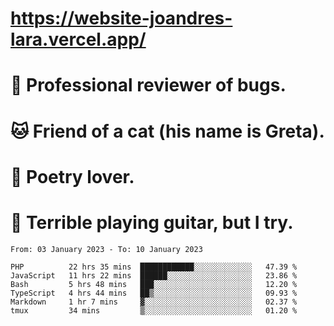 # https://website-joandres-lara.vercel.app/
# 🐛 Professional reviewer of bugs.
# 🐱 Friend of a cat (his name is Greta).
# 📜 Poetry lover.
# 🎸 Terrible playing guitar, but I try.

<!--START_SECTION:waka-->

```text
From: 03 January 2023 - To: 10 January 2023

PHP          22 hrs 35 mins  ████████████░░░░░░░░░░░░░   47.39 %
JavaScript   11 hrs 22 mins  ██████░░░░░░░░░░░░░░░░░░░   23.86 %
Bash         5 hrs 48 mins   ███░░░░░░░░░░░░░░░░░░░░░░   12.20 %
TypeScript   4 hrs 44 mins   ██▒░░░░░░░░░░░░░░░░░░░░░░   09.93 %
Markdown     1 hr 7 mins     ▓░░░░░░░░░░░░░░░░░░░░░░░░   02.37 %
tmux         34 mins         ▒░░░░░░░░░░░░░░░░░░░░░░░░   01.20 %
```

<!--END_SECTION:waka-->
